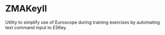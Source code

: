 # ZMAKeyII
Utility to simplify use of Euroscope during training exercises by automating text command input to ESKey. 
